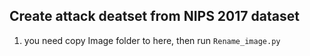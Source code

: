 ## Create attack deatset from NIPS 2017 dataset
1. you need copy Image folder to here, then run `Rename_image.py`
